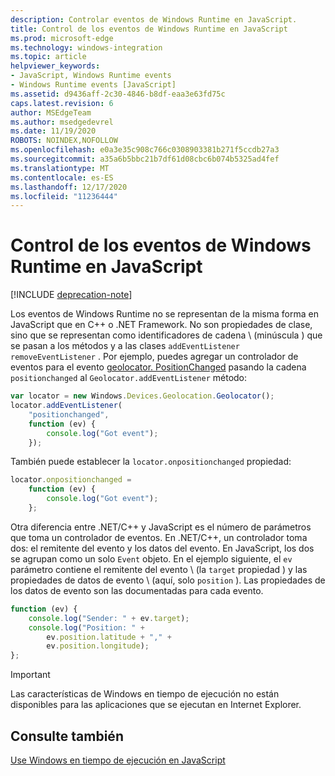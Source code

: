 ```yaml
---
description: Controlar eventos de Windows Runtime en JavaScript.
title: Control de los eventos de Windows Runtime en JavaScript
ms.prod: microsoft-edge
ms.technology: windows-integration
ms.topic: article
helpviewer_keywords:
- JavaScript, Windows Runtime events
- Windows Runtime events [JavaScript]
ms.assetid: d9436aff-2c30-4846-b8df-eaa3e63fd75c
caps.latest.revision: 6
author: MSEdgeTeam
ms.author: msedgedevrel
ms.date: 11/19/2020
ROBOTS: NOINDEX,NOFOLLOW
ms.openlocfilehash: e0a3e35c908c766c0308903381b271f5ccdb27a3
ms.sourcegitcommit: a35a6b5bbc21b7df61d08cbc6b074b5325ad4fef
ms.translationtype: MT
ms.contentlocale: es-ES
ms.lasthandoff: 12/17/2020
ms.locfileid: "11236444"
---
```

# Control de los eventos de Windows Runtime en JavaScript  

[!INCLUDE [deprecation-note](../includes/legacy-edge-note.md)]  

Los eventos de Windows Runtime no se representan de la misma forma en JavaScript que en C++ o .NET Framework.  No son propiedades de clase, sino que se representan como identificadores de cadena \ (minúscula \) que se pasan a los métodos y a las clases `addEventListener` `removeEventListener` .  Por ejemplo, puedes agregar un controlador de eventos para el evento [geolocator. PositionChanged][UwpWindowsGeolocationGeolocatorDevicesPositionChanged] pasando la cadena `positionchanged` al `Geolocator.addEventListener` método:  

```javascript  
var locator = new Windows.Devices.Geolocation.Geolocator();
locator.addEventListener(
    "positionchanged",
    function (ev) {
        console.log("Got event");
    });
```  

También puede establecer la `locator.onpositionchanged` propiedad:  

```javascript
locator.onpositionchanged =
    function (ev) {
        console.log("Got event");
    };
```  

Otra diferencia entre .NET/C++ y JavaScript es el número de parámetros que toma un controlador de eventos.  En .NET/C++, un controlador toma dos: el remitente del evento y los datos del evento.  En JavaScript, los dos se agrupan como un solo `Event` objeto.  En el ejemplo siguiente, el `ev` parámetro contiene el remitente del evento \ (la `target` propiedad \) y las propiedades de datos de evento \ (aquí, solo `position` \).  Las propiedades de los datos de evento son las documentadas para cada evento.  

```javascript
function (ev) {
    console.log("Sender: " + ev.target);
    console.log("Position: " +
        ev.position.latitude + "," +
        ev.position.longitude);
};
```  

> [!IMPORTANT]
> Las características de Windows en tiempo de ejecución no están disponibles para las aplicaciones que se ejecutan en Internet Explorer.  

## Consulte también  

[Use Windows en tiempo de ejecución en JavaScript][WindowsRuntimeJavascript]  

 <!-- links -->  

[WindowsRuntimeJavascript]: ./using-the-windows-runtime-in-javascript.md "Usar Windows Runtime en JavaScript | Microsoft docs"  

[UwpWindowsGeolocationGeolocatorDevicesPositionChanged]: /uwp/api/Windows.Devices.Geolocation.Geolocator#Windows_Devices_Geolocation_Geolocator_PositionChanged "Clase geolocator | Microsoft docs"  
